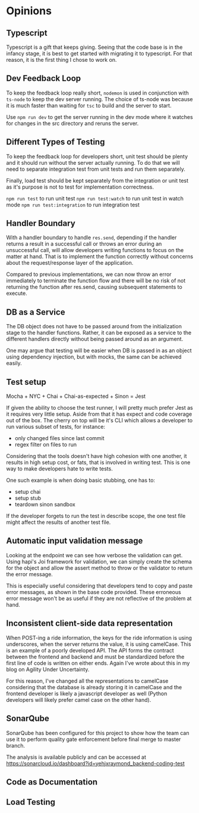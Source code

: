 # Opinions

## Typescript

Typescript is a gift that keeps giving. Seeing that the code base is in the infancy stage, it is best to get started with migrating it to typescript. For that reason, it is the first thing I chose to work on.

## Dev Feedback Loop

To keep the feedback loop really short, `nodemon` is used in conjunction with `ts-node` to keep the dev server running. The choice of ts-node was because it is much faster than waiting for `tsc` to build and the server to start.

Use `npm run dev` to get the server running in the dev mode where it watches for changes in the src directory and reruns the server.

## Different Types of Testing

To keep the feedback loop for developers short, unit test should be plenty and it should run without the server actually running. To do that we will need to separate integration test from unit tests and run them separately.

Finally, load test should be kept separately from the integration or unit test as it's purpose is not to test for implementation correctness.

`npm run test` to run unit test
`npm run test:watch` to run unit test in watch mode
`npm run test:integration` to run integration test

## Handler Boundary

With a handler boundary to handle `res.send`, depending if the handler returns a result in a successful call or throws an error during an unsuccessful call, will allow developers writing functions to focus on the matter at hand. That is to implement the function correctly without concerns about the request/response layer of the application.

Compared to previous implementations, we can now throw an error immediately to terminate the function flow and there will be no risk of not returning the function after res.send, causing subsequent statements to execute.

## DB as a Service

The DB object does not have to be passed around from the initialization stage to the handler functions. Rather, it can be exposed as a service to the different handlers directly without being passed around as an argument.

One may argue that testing will be easier when DB is passed in as an object using dependency injection, but with mocks, the same can be achieved easily.

## Test setup

Mocha + NYC + Chai + Chai-as-expected + Sinon = Jest

If given the ability to choose the test runner, I will pretty much prefer Jest as it requires very little setup. Aside from that it has expect and code coverage out of the box. The cherry on top will be it's CLI which allows a developer to run various subset of tests, for instance:

- only changed files since last commit
- regex filter on files to run

Considering that the tools doesn't have high cohesion with one another, it results in high setup cost, or fats, that is involved in writing test. This is one way to make developers hate to write tests.

One such example is when doing basic stubbing, one has to:

- setup chai
- setup stub
- teardown sinon sandbox

If the developer forgets to run the test in describe scope, the one test file might affect the results of another test file.

## Automatic input validation message

Looking at the endpoint we can see how verbose the validation can get. Using hapi's Joi framework for validation, we can simply create the schema for the object and allow the assert method to throw or the validator to return the error message.

This is especially useful considering that developers tend to copy and paste error messages, as shown in the base code provided. These erroneous error message won't be as useful if they are not reflective of the problem at hand.

## Inconsistent client-side data representation

When POST-ing a ride information, the keys for the ride information is using underscores, when the server returns the value, it is using camelCase. This is an example of a poorly developed API. The API forms the contract between the frontend and backend and must be standardized before the first line of code is written on either ends. Again I've wrote about this in my blog on Agility Under Uncertainty.

For this reason, I've changed all the representations to camelCase considering that the database is already storing it in camelCase and the frontend developer is likely a javascript developer as well (Python developers will likely prefer camel case on the other hand).

## SonarQube

SonarQube has been configured for this project to show how the team can use it to perform quality gate enforcement before final merge to master branch.

The analysis is available publicly and can be accessed at https://sonarcloud.io/dashboard?id=yehjxraymond_backend-coding-test

## Code as Documentation

## Load Testing
